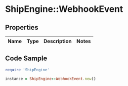 # ShipEngine::WebhookEvent

## Properties

Name | Type | Description | Notes
------------ | ------------- | ------------- | -------------

## Code Sample

```ruby
require 'ShipEngine'

instance = ShipEngine::WebhookEvent.new()
```


